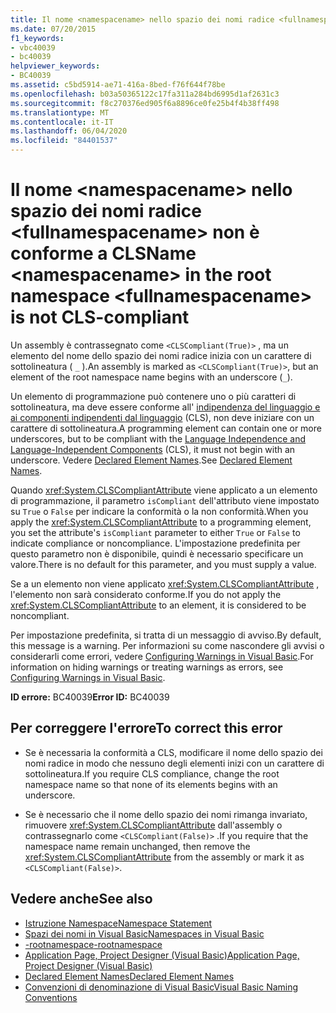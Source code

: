 ```yaml
---
title: Il nome <namespacename> nello spazio dei nomi radice <fullnamespacename> non è conforme a CLS
ms.date: 07/20/2015
f1_keywords:
- vbc40039
- bc40039
helpviewer_keywords:
- BC40039
ms.assetid: c5bd5914-ae71-416a-8bed-f76f644f78be
ms.openlocfilehash: b03a50365122c17fa311a284bd6995d1af2631c3
ms.sourcegitcommit: f8c270376ed905f6a8896ce0fe25b4f4b38ff498
ms.translationtype: MT
ms.contentlocale: it-IT
ms.lasthandoff: 06/04/2020
ms.locfileid: "84401537"
---
```

# <a name="name-namespacename-in-the-root-namespace-fullnamespacename-is-not-cls-compliant"></a><span data-ttu-id="12efc-102">Il nome \<namespacename> nello spazio dei nomi radice \<fullnamespacename> non è conforme a CLS</span><span class="sxs-lookup"><span data-stu-id="12efc-102">Name \<namespacename> in the root namespace \<fullnamespacename> is not CLS-compliant</span></span>
<span data-ttu-id="12efc-103">Un assembly è contrassegnato come `<CLSCompliant(True)>` , ma un elemento del nome dello spazio dei nomi radice inizia con un carattere di sottolineatura ( `_` ).</span><span class="sxs-lookup"><span data-stu-id="12efc-103">An assembly is marked as `<CLSCompliant(True)>`, but an element of the root namespace name begins with an underscore (`_`).</span></span>  
  
 <span data-ttu-id="12efc-104">Un elemento di programmazione può contenere uno o più caratteri di sottolineatura, ma deve essere conforme all' [indipendenza del linguaggio e ai componenti indipendenti dal linguaggio](../../../standard/language-independence-and-language-independent-components.md) (CLS), non deve iniziare con un carattere di sottolineatura.</span><span class="sxs-lookup"><span data-stu-id="12efc-104">A programming element can contain one or more underscores, but to be compliant with the [Language Independence and Language-Independent Components](../../../standard/language-independence-and-language-independent-components.md) (CLS), it must not begin with an underscore.</span></span> <span data-ttu-id="12efc-105">Vedere [Declared Element Names](../../programming-guide/language-features/declared-elements/declared-element-names.md).</span><span class="sxs-lookup"><span data-stu-id="12efc-105">See [Declared Element Names](../../programming-guide/language-features/declared-elements/declared-element-names.md).</span></span>  
  
 <span data-ttu-id="12efc-106">Quando <xref:System.CLSCompliantAttribute> viene applicato a un elemento di programmazione, il parametro `isCompliant` dell'attributo viene impostato su `True` o `False` per indicare la conformità o la non conformità.</span><span class="sxs-lookup"><span data-stu-id="12efc-106">When you apply the <xref:System.CLSCompliantAttribute> to a programming element, you set the attribute's `isCompliant` parameter to either `True` or `False` to indicate compliance or noncompliance.</span></span> <span data-ttu-id="12efc-107">L'impostazione predefinita per questo parametro non è disponibile, quindi è necessario specificare un valore.</span><span class="sxs-lookup"><span data-stu-id="12efc-107">There is no default for this parameter, and you must supply a value.</span></span>  
  
 <span data-ttu-id="12efc-108">Se a un elemento non viene applicato <xref:System.CLSCompliantAttribute> , l'elemento non sarà considerato conforme.</span><span class="sxs-lookup"><span data-stu-id="12efc-108">If you do not apply the <xref:System.CLSCompliantAttribute> to an element, it is considered to be noncompliant.</span></span>  
  
 <span data-ttu-id="12efc-109">Per impostazione predefinita, si tratta di un messaggio di avviso.</span><span class="sxs-lookup"><span data-stu-id="12efc-109">By default, this message is a warning.</span></span> <span data-ttu-id="12efc-110">Per informazioni su come nascondere gli avvisi o considerarli come errori, vedere [Configuring Warnings in Visual Basic](/visualstudio/ide/configuring-warnings-in-visual-basic).</span><span class="sxs-lookup"><span data-stu-id="12efc-110">For information on hiding warnings or treating warnings as errors, see [Configuring Warnings in Visual Basic](/visualstudio/ide/configuring-warnings-in-visual-basic).</span></span>  
  
 <span data-ttu-id="12efc-111">**ID errore:** BC40039</span><span class="sxs-lookup"><span data-stu-id="12efc-111">**Error ID:** BC40039</span></span>  
  
## <a name="to-correct-this-error"></a><span data-ttu-id="12efc-112">Per correggere l'errore</span><span class="sxs-lookup"><span data-stu-id="12efc-112">To correct this error</span></span>  
  
- <span data-ttu-id="12efc-113">Se è necessaria la conformità a CLS, modificare il nome dello spazio dei nomi radice in modo che nessuno degli elementi inizi con un carattere di sottolineatura.</span><span class="sxs-lookup"><span data-stu-id="12efc-113">If you require CLS compliance, change the root namespace name so that none of its elements begins with an underscore.</span></span>  
  
- <span data-ttu-id="12efc-114">Se è necessario che il nome dello spazio dei nomi rimanga invariato, rimuovere <xref:System.CLSCompliantAttribute> dall'assembly o contrassegnarlo come `<CLSCompliant(False)>` .</span><span class="sxs-lookup"><span data-stu-id="12efc-114">If you require that the namespace name remain unchanged, then remove the <xref:System.CLSCompliantAttribute> from the assembly or mark it as `<CLSCompliant(False)>`.</span></span>  
  
## <a name="see-also"></a><span data-ttu-id="12efc-115">Vedere anche</span><span class="sxs-lookup"><span data-stu-id="12efc-115">See also</span></span>

- [<span data-ttu-id="12efc-116">Istruzione Namespace</span><span class="sxs-lookup"><span data-stu-id="12efc-116">Namespace Statement</span></span>](../statements/namespace-statement.md)
- [<span data-ttu-id="12efc-117">Spazi dei nomi in Visual Basic</span><span class="sxs-lookup"><span data-stu-id="12efc-117">Namespaces in Visual Basic</span></span>](../../programming-guide/program-structure/namespaces.md)
- [<span data-ttu-id="12efc-118">-rootnamespace</span><span class="sxs-lookup"><span data-stu-id="12efc-118">-rootnamespace</span></span>](../../reference/command-line-compiler/rootnamespace.md)
- [<span data-ttu-id="12efc-119">Application Page, Project Designer (Visual Basic)</span><span class="sxs-lookup"><span data-stu-id="12efc-119">Application Page, Project Designer (Visual Basic)</span></span>](/visualstudio/ide/reference/application-page-project-designer-visual-basic)
- [<span data-ttu-id="12efc-120">Declared Element Names</span><span class="sxs-lookup"><span data-stu-id="12efc-120">Declared Element Names</span></span>](../../programming-guide/language-features/declared-elements/declared-element-names.md)
- [<span data-ttu-id="12efc-121">Convenzioni di denominazione di Visual Basic</span><span class="sxs-lookup"><span data-stu-id="12efc-121">Visual Basic Naming Conventions</span></span>](../../programming-guide/program-structure/naming-conventions.md)
